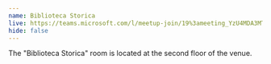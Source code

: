 ```yaml
---
name: Biblioteca Storica
live: https://teams.microsoft.com/l/meetup-join/19%3ameeting_YzU4MDA3MTItM2YyMS00MjZjLWFlMDYtOTU1NDg3OWRkZWU0%40thread.v2/0?context=%7b%22Tid%22%3a%222fcfe26a-bb62-46b0-b1e3-28f9da0c45fd%22%2c%22Oid%22%3a%2272def432-61df-4c62-97db-ecf35466c3f0%22%7d
hide: false
---
```


The "Biblioteca Storica" room is located at the second floor of the 
venue.